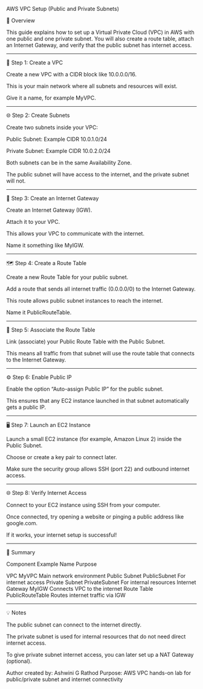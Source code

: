 AWS VPC Setup (Public and Private Subnets)

📘 Overview

This guide explains how to set up a Virtual Private Cloud (VPC) in AWS with one public and one private subnet.
You will also create a route table, attach an Internet Gateway, and verify that the public subnet has internet access.


---

🧱 Step 1: Create a VPC

Create a new VPC with a CIDR block like 10.0.0.0/16.

This is your main network where all subnets and resources will exist.

Give it a name, for example MyVPC.



---

🌐 Step 2: Create Subnets

Create two subnets inside your VPC:

Public Subnet: Example CIDR 10.0.1.0/24

Private Subnet: Example CIDR 10.0.2.0/24


Both subnets can be in the same Availability Zone.

The public subnet will have access to the internet, and the private subnet will not.



---

🌉 Step 3: Create an Internet Gateway

Create an Internet Gateway (IGW).

Attach it to your VPC.

This allows your VPC to communicate with the internet.

Name it something like MyIGW.



---

🗺️ Step 4: Create a Route Table

Create a new Route Table for your public subnet.

Add a route that sends all internet traffic (0.0.0.0/0) to the Internet Gateway.

This route allows public subnet instances to reach the internet.

Name it PublicRouteTable.



---

🔗 Step 5: Associate the Route Table

Link (associate) your Public Route Table with the Public Subnet.

This means all traffic from that subnet will use the route table that connects to the Internet Gateway.



---

⚙️ Step 6: Enable Public IP

Enable the option “Auto-assign Public IP” for the public subnet.

This ensures that any EC2 instance launched in that subnet automatically gets a public IP.



---

🖥️ Step 7: Launch an EC2 Instance

Launch a small EC2 instance (for example, Amazon Linux 2) inside the Public Subnet.

Choose or create a key pair to connect later.

Make sure the security group allows SSH (port 22) and outbound internet access.



---

🌐 Step 8: Verify Internet Access

Connect to your EC2 instance using SSH from your computer.

Once connected, try opening a website or pinging a public address like google.com.

If it works, your internet setup is successful!



---

🧾 Summary

Component	Example Name	Purpose

VPC	MyVPC	Main network environment
Public Subnet	PublicSubnet	For internet access
Private Subnet	PrivateSubnet	For internal resources
Internet Gateway	MyIGW	Connects VPC to the internet
Route Table	PublicRouteTable	Routes internet traffic via IGW



---

💡 Notes

The public subnet can connect to the internet directly.

The private subnet is used for internal resources that do not need direct internet access.

To give private subnet internet access, you can later set up a NAT Gateway (optional).




Author
created by: Ashwini G Rathod
Purpose: AWS VPC hands-on lab for public/private subnet and internet connectivity
